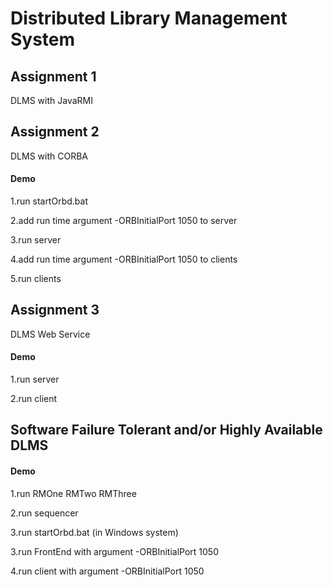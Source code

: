 # Distributed Library Management System
## Assignment 1 
DLMS with JavaRMI

## Assignment 2
DLMS with CORBA
#### Demo
1.run startOrbd.bat

2.add run time argument -ORBInitialPort 1050 to server

3.run server

4.add run time argument -ORBInitialPort 1050 to clients

5.run clients

## Assignment 3
DLMS Web Service

#### Demo
1.run server

2.run client

## Software Failure Tolerant and/or Highly Available DLMS

#### Demo
1.run RMOne RMTwo RMThree 

2.run sequencer

3.run startOrbd.bat (in Windows system)

3.run FrontEnd with argument -ORBInitialPort 1050

4.run client with argument -ORBInitialPort 1050
